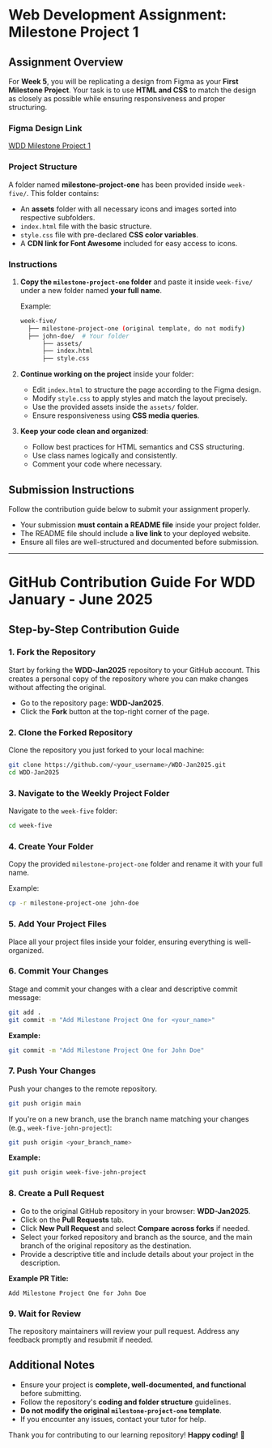 # Web Development Assignment: Milestone Project 1
 
 ## Assignment Overview
 For **Week 5**, you will be replicating a design from Figma as your **First Milestone Project**. Your task is to use **HTML and CSS** to match the design as closely as possible while ensuring responsiveness and proper structuring.
 
 ### **Figma Design Link**
 [WDD Milestone Project 1](https://www.figma.com/design/xB4imnSGGehwcTCqFinjgb/WDD-Milestone-Project-1?node-id=211-1738&t=IYfywvyfjggdxqKM-0)
 
 ### **Project Structure**
 A folder named **milestone-project-one** has been provided inside `week-five/`. This folder contains:
 - An **assets** folder with all necessary icons and images sorted into respective subfolders.
 - `index.html` file with the basic structure.
 - `style.css` file with pre-declared **CSS color variables**.
 - A **CDN link for Font Awesome** included for easy access to icons.
 
 ### **Instructions**
 1. **Copy the `milestone-project-one` folder** and paste it inside `week-five/` under a new folder named **your full name**.
    
    Example:
    ```bash
    week-five/
      ├── milestone-project-one (original template, do not modify)
      ├── john-doe/  # Your folder
          ├── assets/
          ├── index.html
          ├── style.css
    ```
 
 2. **Continue working on the project** inside your folder:
    - Edit `index.html` to structure the page according to the Figma design.
    - Modify `style.css` to apply styles and match the layout precisely.
    - Use the provided assets inside the `assets/` folder.
    - Ensure responsiveness using **CSS media queries**.
 
 3. **Keep your code clean and organized**:
    - Follow best practices for HTML semantics and CSS structuring.
    - Use class names logically and consistently.
    - Comment your code where necessary.
 
 ## **Submission Instructions**
 Follow the contribution guide below to submit your assignment properly.
 
 - Your submission **must contain a README file** inside your project folder.
 - The README file should include a **live link** to your deployed website.
 - Ensure all files are well-structured and documented before submission.
 
 ---
 
 # GitHub Contribution Guide For WDD January - June 2025
 
 ## **Step-by-Step Contribution Guide**
 
 ### **1. Fork the Repository**
 Start by forking the **WDD-Jan2025** repository to your GitHub account. This creates a personal copy of the repository where you can make changes without affecting the original.
 
 - Go to the repository page: **WDD-Jan2025**.
 - Click the **Fork** button at the top-right corner of the page.
 
 ### **2. Clone the Forked Repository**
 Clone the repository you just forked to your local machine:
 
 ```bash
 git clone https://github.com/<your_username>/WDD-Jan2025.git
 cd WDD-Jan2025
 ```
 
 ### **3. Navigate to the Weekly Project Folder**
 Navigate to the `week-five` folder:
 
 ```bash
 cd week-five
 ```
 
 ### **4. Create Your Folder**
 Copy the provided `milestone-project-one` folder and rename it with your full name.
 
 Example:
 ```bash
 cp -r milestone-project-one john-doe
 ```
 
 ### **5. Add Your Project Files**
 Place all your project files inside your folder, ensuring everything is well-organized.
 
 ### **6. Commit Your Changes**
 Stage and commit your changes with a clear and descriptive commit message:
 
 ```bash
 git add .
 git commit -m "Add Milestone Project One for <your_name>"
 ```
 **Example:**
 ```bash
 git commit -m "Add Milestone Project One for John Doe"
 ```
 
 ### **7. Push Your Changes**
 Push your changes to the remote repository.
 
 ```bash
 git push origin main
 ```
 If you're on a new branch, use the branch name matching your changes (e.g., `week-five-john-project`):
 
 ```bash
 git push origin <your_branch_name>
 ```
 **Example:**
 ```bash
 git push origin week-five-john-project
 ```
 
 ### **8. Create a Pull Request**
 - Go to the original GitHub repository in your browser: **WDD-Jan2025**.
 - Click on the **Pull Requests** tab.
 - Click **New Pull Request** and select **Compare across forks** if needed.
 - Select your forked repository and branch as the source, and the main branch of the original repository as the destination.
 - Provide a descriptive title and include details about your project in the description.
 
 **Example PR Title:**
 ```
 Add Milestone Project One for John Doe
 ```
 
 ### **9. Wait for Review**
 The repository maintainers will review your pull request. Address any feedback promptly and resubmit if needed.
 
 ## **Additional Notes**
 - Ensure your project is **complete, well-documented, and functional** before submitting.
 - Follow the repository's **coding and folder structure** guidelines.
 - **Do not modify the original `milestone-project-one` template**.
 - If you encounter any issues, contact your tutor for help.
 
 Thank you for contributing to our learning repository! **Happy coding!** 🚀